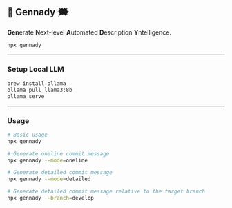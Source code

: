 🤖 Gennady 🗯️
------------
**Gen**erate **N**ext-level **A**utomated **D**escription **Y**ntelligence.

```bash
npx gennady
```

---

### Setup Local LLM

```sh
brew install ollama
ollama pull llama3:8b
ollama serve
```

---

### Usage

```bash
# Basic usage
npx gennady

# Generate oneline commit message
npx gennady --mode=oneline

# Generate detailed commit message
npx gennady --mode=detailed

# Generate detailed commit message relative to the target branch
npx gennady --branch=develop
```